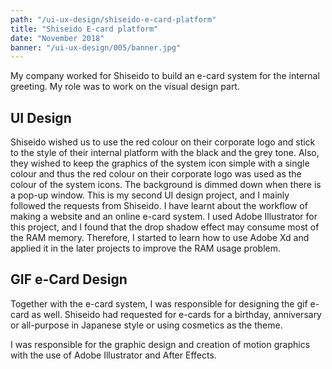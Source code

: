```yaml
---
path: "/ui-ux-design/shiseido-e-card-platform"
title: "Shiseido E-card platform"
date: "November 2018"
banner: "/ui-ux-design/005/banner.jpg"
---
```


My company worked for Shiseido to build an e-card system for the internal greeting. My role was to work on the visual design part.

## UI Design

Shiseido wished us to use the red colour on their corporate logo and stick to the style of their internal platform with the black and the grey tone. Also, they wished to keep the graphics of the system icon simple with a single colour and thus the red colour on their corporate logo was used as the colour of the system icons. The background is dimmed down when there is a pop-up window. This is my second UI design project, and I mainly followed the requests from Shiseido. I have learnt about the workflow of making a website and an online e-card system. I used Adobe Illustrator for this project, and I found that the drop shadow effect may consume most of the RAM memory. Therefore, I started to learn how to use Adobe Xd and applied it in the later projects to improve the RAM usage problem.

## GIF e-Card Design

Together with the e-card system, I was responsible for designing the gif e-card as well. Shiseido had requested for e-cards for a birthday, anniversary or all-purpose in Japanese style or using cosmetics as the theme.

I was responsible for the graphic design and creation of motion graphics with the use of Adobe Illustrator and After Effects.
